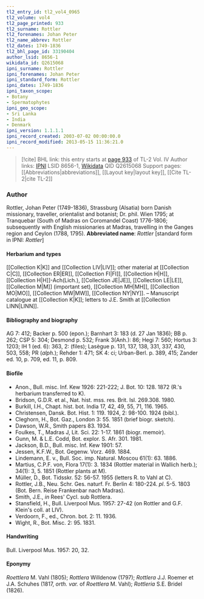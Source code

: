 ```yaml
---
tl2_entry_id: tl2_vol4_0965
tl2_volume: vol4
tl2_page_printed: 933
tl2_surname: Rottler
tl2_forenames: Johan Peter
tl2_name_abbrev: Rottler
tl2_dates: 1749-1836
tl2_bhl_page_id: 33190404
author_lsid: 8656-1
wikidata_id: Q2615068
ipni_surname: Rottler
ipni_forenames: Johan Peter
ipni_standard_form: Rottler
ipni_dates: 1749-1836
ipni_taxon_scope: 
- Botany
- Spermatophytes
ipni_geo_scope: 
- Sri Lanka
- India
- Denmark
ipni_version: 1.1.1.1
ipni_record_created: 2003-07-02 00:00:00.0
ipni_record_modified: 2013-05-15 11:36:21.0
---
```


> [!cite] BHL link: this entry starts at [page 933](https://www.biodiversitylibrary.org/page/33190404) of TL-2 Vol. IV
> Author links: [IPNI](https://www.ipni.org/a/8656-1) LSID 8656-1, [Wikidata](https://www.wikidata.org/wiki/Q2615068) QID Q2615068
> Support pages: [[Abbreviations|abbreviations]], [[Layout key|layout key]], [[Cite TL-2|cite TL-2]]

### Author

Rottler, Johan Peter (1749-1836), Strassburg (Alsatia) born Danish missionary, traveller, orientalist and botanist; Dr. phil. Wien 1795; at Tranquebar (South of Madras on Coromandel Coast) 1776-1806; subsequently with English missionaries at Madras, travelling in the Ganges region and Ceylon (1788, 1795). 
**Abbreviated name**: *Rottler* \[standard form in IPNI: *Rottler*\]

#### Herbarium and types

[[Collection K|K]] and [[Collection LIV|LIV]]; other material at [[Collection C|C]], [[Collection ER|ER]], [[Collection FI|FI]], [[Collection H|H]], [[Collection H|H]]-Ach(Lich.), [[Collection JE|JE]], [[Collection LE|LE]], [[Collection M|M]] (important set), [[Collection MH|MH]], [[Collection MO|MO]], [[Collection MW|MW]], [[Collection NY|NY]]. – Manuscript catalogue at [[Collection K|K]]; letters to J.E. Smith at [[Collection LINN|LINN]].

#### Bibliography and biography

AG 7: 412; Backer p. 500 (epon.); Barnhart 3: 183 (d. 27 Jan 1836); BB p. 262; CSP 5: 304; Desmond p. 532; Frank 3(Anh.): 86; Hegi 7: 560; Hortus 3: 1203; IH 1 (ed. 6): 363, 2: (files); Lasègue p. 131, 137, 138, 331, 337, 430, 503, 558; PR (*alph.*); Rehder 1: 471; SK 4: ci; Urban-Berl. p. 389, 415; Zander ed. 10, p. 709, ed. 11, p. 809.

#### Biofile

- Anon., Bull. misc. Inf. Kew 1926: 221-222; J. Bot. 10: 128. 1872 (R.'s herbarium transferred to K).
- Bridson, G.D.R. et al., Nat. hist. mss. res. Brit. Isl. 269.308. 1980.
- Burkill, I.H., Chapt. hist. bot. India 17, 42, 49, 55, 71, 116. 1965.
- Christensen, Dansk. Bot. Hist. 1: 119. 1924, 2: 98-100. 1924 (bibl.).
- Cleghorn, H., Bot. Gaz., London 3: 55. 1851 (brief biogr. sketch).
- Dawson, W.R., Smith papers 83. 1934.
- Foulkes, T., Madras J, Lit. Sci. 22: 1-17. 1861 (biogr. memoir).
- Gunn, M. & L.E. Codd, Bot. explor. S. Afr. 301. 1981.
- Jackson, B.D., Bull. misc. Inf. Kew 1901: 57.
- Jessen, K.F.W., Bot. Gegenw. Vorz. 469. 1884.
- Lindemann, E. v., Bull. Soc. imp. Natural. Moscou 61(1): 63. 1886.
- Martius, C.P.F. von, Flora 17(1): 3. 1834 (Rottler material in Wallich herb.); 34(1): 3, 5. 1851 (Rottler plants at M).
- Müller, D., Bot. Tidsskr. 52: 56-57. 1955 (letters R. to Vahl at C).
- Rottler, J.B., Neu. Schr. Ges. naturf. Fr. Berlin 4: 180-224. *pl*. 5-5. 1803 (Bot. Bern. Reise Frankenbar nach Madras).
- Smith, J.E., *in* Rees' Cycl. sub Rottlera.
- Stansfield, H., Bull. Liverpool Mus. 1957: 27-42 (on Rottler and G.F. Klein's coll. at LIV).
- Verdoorn, F., ed., Chron. bot. 2: 11. 1936.
- Wight, R., Bot. Misc. 2: 95. 1831.

#### Handwriting

Bull. Liverpool Mus. 1957: 20, 32.

#### Eponymy

*Roettlera* M. Vahl (1805); *Rottlera* Willdenow (1797); *Rottlera* J.J. Roemer et J.A. Schuhes (1817, *orth. var.* of *Roettlera* M. Vahl); *Rottleria* S.E. Bridel (1826).

